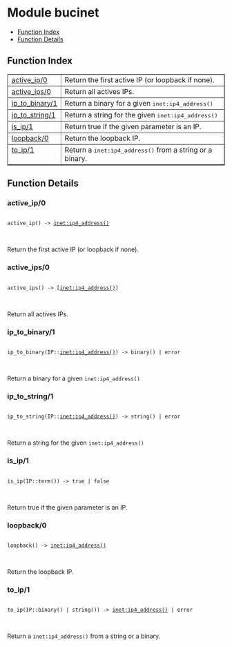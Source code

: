 

# Module bucinet #
* [Function Index](#index)
* [Function Details](#functions)

<a name="index"></a>

## Function Index ##


<table width="100%" border="1" cellspacing="0" cellpadding="2" summary="function index"><tr><td valign="top"><a href="#active_ip-0">active_ip/0</a></td><td>
Return the first active IP (or loopback if none).</td></tr><tr><td valign="top"><a href="#active_ips-0">active_ips/0</a></td><td>
Return all actives IPs.</td></tr><tr><td valign="top"><a href="#ip_to_binary-1">ip_to_binary/1</a></td><td>
Return a binary for a given <tt>inet:ip4_address()</tt></td></tr><tr><td valign="top"><a href="#ip_to_string-1">ip_to_string/1</a></td><td>
Return a string for the given <tt>inet:ip4_address()</tt></td></tr><tr><td valign="top"><a href="#is_ip-1">is_ip/1</a></td><td>
Return true if the given parameter is an IP.</td></tr><tr><td valign="top"><a href="#loopback-0">loopback/0</a></td><td>
Return the loopback IP.</td></tr><tr><td valign="top"><a href="#to_ip-1">to_ip/1</a></td><td>
Return a <tt>inet:ip4_address()</tt> from a string or a binary.</td></tr></table>


<a name="functions"></a>

## Function Details ##

<a name="active_ip-0"></a>

### active_ip/0 ###

<pre><code>
active_ip() -&gt; <a href="inet.md#type-ip4_address">inet:ip4_address()</a>
</code></pre>
<br />

Return the first active IP (or loopback if none).

<a name="active_ips-0"></a>

### active_ips/0 ###

<pre><code>
active_ips() -&gt; [<a href="inet.md#type-ip4_address">inet:ip4_address()</a>]
</code></pre>
<br />

Return all actives IPs.

<a name="ip_to_binary-1"></a>

### ip_to_binary/1 ###

<pre><code>
ip_to_binary(IP::<a href="inet.md#type-ip4_address">inet:ip4_address()</a>) -&gt; binary() | error
</code></pre>
<br />

Return a binary for a given `inet:ip4_address()`

<a name="ip_to_string-1"></a>

### ip_to_string/1 ###

<pre><code>
ip_to_string(IP::<a href="inet.md#type-ip4_address">inet:ip4_address()</a>) -&gt; string() | error
</code></pre>
<br />

Return a string for the given `inet:ip4_address()`

<a name="is_ip-1"></a>

### is_ip/1 ###

<pre><code>
is_ip(IP::term()) -&gt; true | false
</code></pre>
<br />

Return true if the given parameter is an IP.

<a name="loopback-0"></a>

### loopback/0 ###

<pre><code>
loopback() -&gt; <a href="inet.md#type-ip4_address">inet:ip4_address()</a>
</code></pre>
<br />

Return the loopback IP.

<a name="to_ip-1"></a>

### to_ip/1 ###

<pre><code>
to_ip(IP::binary() | string()) -&gt; <a href="inet.md#type-ip4_address">inet:ip4_address()</a> | error
</code></pre>
<br />

Return a `inet:ip4_address()` from a string or a binary.


